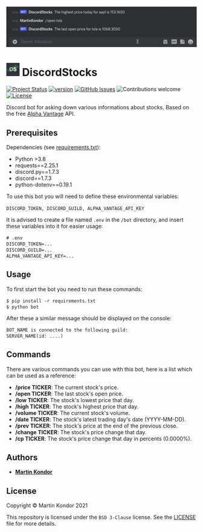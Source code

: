 <p align="center">
    <img width="800px" src="img/example.gif">
</p>

# <img width="35px" src="img/profile.png"> DiscordStocks

[![Project Status](https://img.shields.io/badge/status-active-brightgreen.svg)](https://github.com/MartinKondor/DiscordStocks/)
[![version](https://img.shields.io/badge/version-2021.10-brightgreen.svg)](https://github.com/MartinKondor/DiscordStocks)
[![GitHub Issues](https://img.shields.io/github/issues/MartinKondor/DiscordStocks.svg)](https://github.com/MartinKondor/DiscordStocks/issues)
![Contributions welcome](https://img.shields.io/badge/contributions-welcome-blue.svg)
[![License](https://img.shields.io/badge/license-BSD-blue.svg)](https://opensource.org/licenses/BSD)

Discord bot for asking down various informations about stocks. Based on the free [Alpha Vantage](https://www.alphavantage.co) API.

## Prerequisites

Dependencies (see [requirements.txt](./requirements.txt)):

* Python >3.8
* requests==2.25.1
* discord.py==1.7.3
* discord==1.7.3
* python-dotenv==0.19.1

To use this bot you will need to define these environmental variables:

```DISCORD_TOKEN, DISCORD_GUILD, ALPHA_VANTAGE_API_KEY```

It is advised to create a file named ```.env``` in the ```/bot``` directory, and insert these variables into it for easier usage:

```
# .env
DISCORD_TOKEN=...
DISCORD_GUILD=...
ALPHA_VANTAGE_API_KEY=...
```

## Usage

To first start the bot you need to run these commands:

```
$ pip install -r requirements.txt
$ python bot
```

After these a similar message should be displayed on the console:

```
BOT_NAME is connected to the following guild:
SERVER_NAME(id: ....)
```

## Commands

There are various commands you can use with this bot, here is a list which can be used as a reference:

* **/price TICKER**: The current stock's price.
* **/open TICKER**: The last stock's open price.
* **/low TICKER**: The stock's lowest price that day.
* **/high TICKER**: The stock's highest price that day.
* **/volume TICKER**: The current stock's volume.
* **/date TICKER**: The stock's latest trading day's date (YYYY-MM-DD).
* **/prev TICKER**: The stock's price at the end of the previous close.
* **/change TICKER**: The stock's price change that day.
* **/cp TICKER**: The stock's price change that day in percents (0.0000%).

## Authors

* **[Martin Kondor](https://github.com/MartinKondor)**

## License

Copyright &copy; Martin Kondor 2021

This repository is licensed under the ```BSD 3-Clause``` license.
See the [LICENSE](./LICENSE) file for more details.
